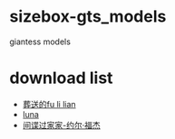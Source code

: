 # sizebox-gts_models
giantess models
# download list
+ [葬送的fu li lian](https://mega.nz/file/Xvp2yRjb#-xQd2U9oouik_6irNGvoN4sjsRl2jwk7G4wh752W0Fo)
+ [luna](https://mega.nz/folder/CHhkwD7b#yLzv9XaoCdWQ381GbZTtHA)
+ [间谍过家家-约尔·福杰](https://mega.nz/file/S8hFwbYB#Ibxl1k6aYTzWG6uuBerWrWgvEI9aE82iz8vjM3nToCM)
